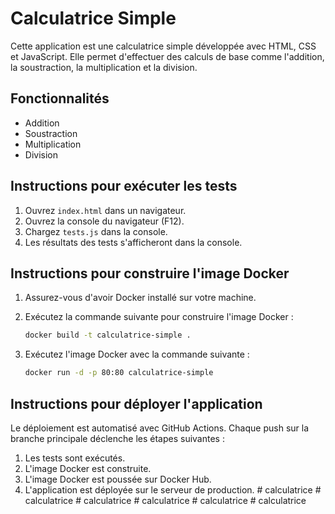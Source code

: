 # Calculatrice Simple

Cette application est une calculatrice simple développée avec HTML, CSS et JavaScript. Elle permet d'effectuer des calculs de base comme l'addition, la soustraction, la multiplication et la division.

## Fonctionnalités

- Addition
- Soustraction
- Multiplication
- Division

## Instructions pour exécuter les tests

1. Ouvrez `index.html` dans un navigateur.
2. Ouvrez la console du navigateur (F12).
3. Chargez `tests.js` dans la console.
4. Les résultats des tests s'afficheront dans la console.

## Instructions pour construire l'image Docker

1. Assurez-vous d'avoir Docker installé sur votre machine.
2. Exécutez la commande suivante pour construire l'image Docker :

    ```sh
    docker build -t calculatrice-simple .
    ```

3. Exécutez l'image Docker avec la commande suivante :

    ```sh
    docker run -d -p 80:80 calculatrice-simple
    ```

## Instructions pour déployer l'application

Le déploiement est automatisé avec GitHub Actions. Chaque push sur la branche principale déclenche les étapes suivantes :

1. Les tests sont exécutés.
2. L'image Docker est construite.
3. L'image Docker est poussée sur Docker Hub.
4. L'application est déployée sur le serveur de production.
#   c a l c u l a t r i c e  
 #   c a l c u l a t r i c e  
 #   c a l c u l a t r i c e  
 #   c a l c u l a t r i c e  
 #   c a l c u l a t r i c e  
 #   c a l c u l a t r i c e  
 